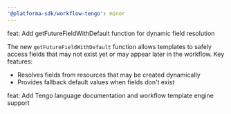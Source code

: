 ```yaml
---
'@platforma-sdk/workflow-tengo': minor
---
```


feat: Add getFutureFieldWithDefault function for dynamic field resolution

The new `getFutureFieldWithDefault` function allows templates to safely access fields that may not exist yet or may appear later in the workflow. Key features:

- Resolves fields from resources that may be created dynamically
- Provides fallback default values when fields don't exist

feat: Add Tengo language documentation and workflow template engine support
